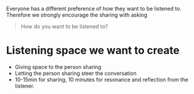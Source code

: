 Everyone has a different preference of how they want to be listened to. Therefore we strongly encourage the sharing with asking 

> How do you want to be listened to?

# Listening space we want to create

- Giving space to the person sharing
- Letting the person sharing steer the conversation
- 10-15min for sharing, 10 minutes for resonance and reflection from the listener.
